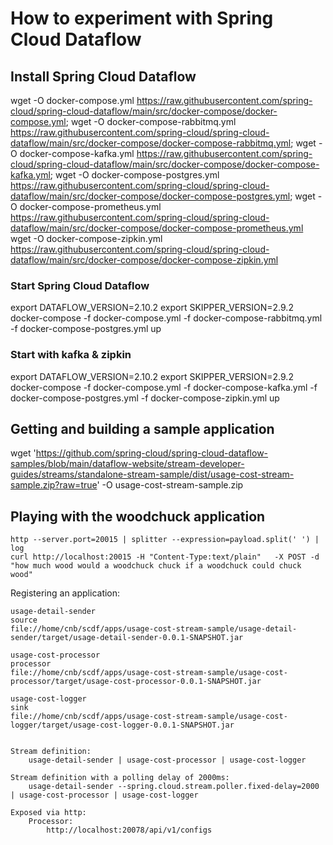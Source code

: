 # How to experiment with Spring Cloud Dataflow

## Install Spring Cloud Dataflow

wget -O docker-compose.yml https://raw.githubusercontent.com/spring-cloud/spring-cloud-dataflow/main/src/docker-compose/docker-compose.yml;
wget -O docker-compose-rabbitmq.yml https://raw.githubusercontent.com/spring-cloud/spring-cloud-dataflow/main/src/docker-compose/docker-compose-rabbitmq.yml;
wget -O docker-compose-kafka.yml https://raw.githubusercontent.com/spring-cloud/spring-cloud-dataflow/main/src/docker-compose/docker-compose-kafka.yml;
wget -O docker-compose-postgres.yml https://raw.githubusercontent.com/spring-cloud/spring-cloud-dataflow/main/src/docker-compose/docker-compose-postgres.yml;
wget -O docker-compose-prometheus.yml https://raw.githubusercontent.com/spring-cloud/spring-cloud-dataflow/main/src/docker-compose/docker-compose-prometheus.yml
wget -O docker-compose-zipkin.yml https://raw.githubusercontent.com/spring-cloud/spring-cloud-dataflow/main/src/docker-compose/docker-compose-zipkin.yml


### Start Spring Cloud Dataflow

export DATAFLOW_VERSION=2.10.2
export SKIPPER_VERSION=2.9.2
docker-compose -f docker-compose.yml -f docker-compose-rabbitmq.yml -f docker-compose-postgres.yml up


### Start with kafka & zipkin

export DATAFLOW_VERSION=2.10.2
export SKIPPER_VERSION=2.9.2
docker-compose -f docker-compose.yml -f docker-compose-kafka.yml -f docker-compose-postgres.yml -f docker-compose-zipkin.yml up



## Getting and building a sample application

wget 'https://github.com/spring-cloud/spring-cloud-dataflow-samples/blob/main/dataflow-website/stream-developer-guides/streams/standalone-stream-sample/dist/usage-cost-stream-sample.zip?raw=true' -O usage-cost-stream-sample.zip


## Playing with the woodchuck application

    http --server.port=20015 | splitter --expression=payload.split(' ') | log
    curl http://localhost:20015 -H "Content-Type:text/plain"   -X POST -d "how much wood would a woodchuck chuck if a woodchuck could chuck wood"



Registering an application:

    usage-detail-sender
    source
    file://home/cnb/scdf/apps/usage-cost-stream-sample/usage-detail-sender/target/usage-detail-sender-0.0.1-SNAPSHOT.jar
    
    usage-cost-processor
    processor
    file://home/cnb/scdf/apps/usage-cost-stream-sample/usage-cost-processor/target/usage-cost-processor-0.0.1-SNAPSHOT.jar

    usage-cost-logger
    sink
    file://home/cnb/scdf/apps/usage-cost-stream-sample/usage-cost-logger/target/usage-cost-logger-0.0.1-SNAPSHOT.jar


    Stream definition:
        usage-detail-sender | usage-cost-processor | usage-cost-logger

    Stream definition with a polling delay of 2000ms:
        usage-detail-sender --spring.cloud.stream.poller.fixed-delay=2000 | usage-cost-processor | usage-cost-logger

    Exposed via http:
        Processor:
            http://localhost:20078/api/v1/configs
    
